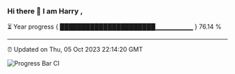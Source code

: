 ### Hi there 👋 I am Harry , 

⏳ Year progress { ██████████████████████▁▁▁▁▁▁▁▁ } 76.14 %

---

⏰ Updated on Thu, 05 Oct 2023 22:14:20 GMT

![Progress Bar CI](https://github.com/duykhang68/duykhang68/workflows/Progress%20Bar%20CI/badge.svg)
